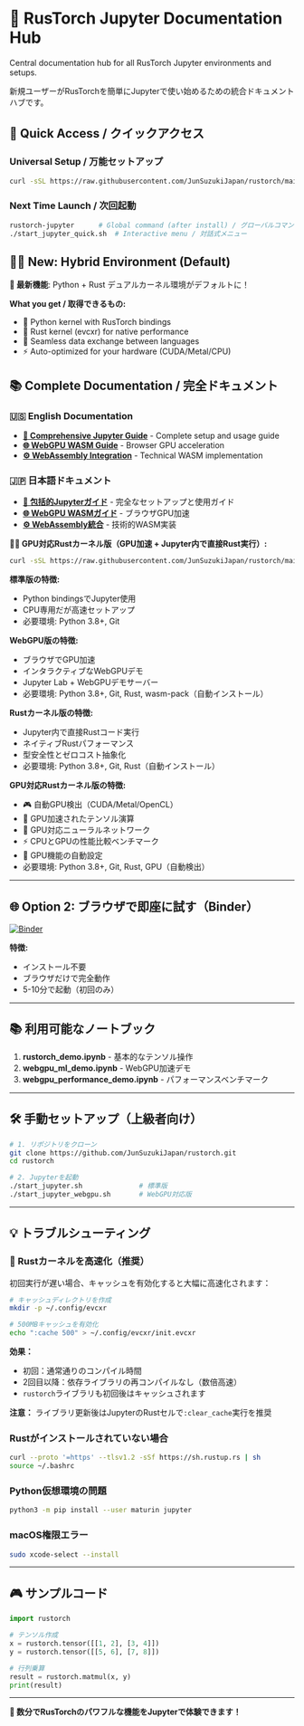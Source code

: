 # 📓 RusTorch Jupyter Documentation Hub

Central documentation hub for all RusTorch Jupyter environments and setups.

新規ユーザーがRusTorchを簡単にJupyterで使い始めるための統合ドキュメントハブです。

## 🚀 Quick Access / クイックアクセス

### Universal Setup / 万能セットアップ
```bash
curl -sSL https://raw.githubusercontent.com/JunSuzukiJapan/rustorch/main/install_jupyter.sh | bash
```

### Next Time Launch / 次回起動
```bash
rustorch-jupyter      # Global command (after install) / グローバルコマンド
./start_jupyter_quick.sh  # Interactive menu / 対話式メニュー
```

## 🦀🐍 New: Hybrid Environment (Default)

**🌟 最新機能**: Python + Rust デュアルカーネル環境がデフォルトに！

**What you get / 取得できるもの:**
- 🐍 Python kernel with RusTorch bindings
- 🦀 Rust kernel (evcxr) for native performance  
- 🔗 Seamless data exchange between languages
- ⚡ Auto-optimized for your hardware (CUDA/Metal/CPU)

## 📚 Complete Documentation / 完全ドキュメント

### 🇺🇸 English Documentation
- **[📖 Comprehensive Jupyter Guide](docs/en/jupyter-comprehensive-guide.md)** - Complete setup and usage guide
- **[🌐 WebGPU WASM Guide](docs/en/jupyter-guide.md)** - Browser GPU acceleration
- **[⚙️ WebAssembly Integration](jupyter/README.md)** - Technical WASM implementation

### 🇯🇵 日本語ドキュメント  
- **[📖 包括的Jupyterガイド](docs/jupyter-comprehensive-guide-ja.md)** - 完全なセットアップと使用ガイド
- **[🌐 WebGPU WASMガイド](docs/jupyter-wasm-guide.md)** - ブラウザGPU加速
- **[⚙️ WebAssembly統合](jupyter/README.md)** - 技術的WASM実装

**🦀🚀 GPU対応Rustカーネル版（GPU加速 + Jupyter内で直接Rust実行）:**
```bash
curl -sSL https://raw.githubusercontent.com/JunSuzukiJapan/rustorch/main/quick_start_rust_kernel_gpu.sh | bash
```

**標準版の特徴:**
- Python bindingsでJupyter使用
- CPU専用だが高速セットアップ
- 必要環境: Python 3.8+, Git

**WebGPU版の特徴:**
- ブラウザでGPU加速
- インタラクティブなWebGPUデモ
- Jupyter Lab + WebGPUデモサーバー
- 必要環境: Python 3.8+, Git, Rust, wasm-pack（自動インストール）

**Rustカーネル版の特徴:**
- Jupyter内で直接Rustコード実行
- ネイティブRustパフォーマンス
- 型安全性とゼロコスト抽象化
- 必要環境: Python 3.8+, Git, Rust（自動インストール）

**GPU対応Rustカーネル版の特徴:**
- 🎮 自動GPU検出（CUDA/Metal/OpenCL）
- 🚀 GPU加速されたテンソル演算
- 🧠 GPU対応ニューラルネットワーク
- ⚡ CPUとGPUの性能比較ベンチマーク
- 🔧 GPU機能の自動設定
- 必要環境: Python 3.8+, Git, Rust, GPU（自動検出）

---

## 🌐 Option 2: ブラウザで即座に試す（Binder）

[![Binder](https://mybinder.org/badge_logo.svg)](https://mybinder.org/v2/gh/JunSuzukiJapan/rustorch/main?urlpath=lab)

**特徴:**
- インストール不要
- ブラウザだけで完全動作
- 5-10分で起動（初回のみ）

---

## 📚 利用可能なノートブック

1. **rustorch_demo.ipynb** - 基本的なテンソル操作
2. **webgpu_ml_demo.ipynb** - WebGPU加速デモ
3. **webgpu_performance_demo.ipynb** - パフォーマンスベンチマーク

---

## 🛠️ 手動セットアップ（上級者向け）

```bash
# 1. リポジトリをクローン
git clone https://github.com/JunSuzukiJapan/rustorch.git
cd rustorch

# 2. Jupyterを起動
./start_jupyter.sh              # 標準版
./start_jupyter_webgpu.sh       # WebGPU対応版
```

---

## 💡 トラブルシューティング

### 🚀 Rustカーネルを高速化（推奨）
初回実行が遅い場合、キャッシュを有効化すると大幅に高速化されます：

```bash
# キャッシュディレクトリを作成
mkdir -p ~/.config/evcxr

# 500MBキャッシュを有効化
echo ":cache 500" > ~/.config/evcxr/init.evcxr
```

**効果：**
- 初回：通常通りのコンパイル時間
- 2回目以降：依存ライブラリの再コンパイルなし（数倍高速）
- `rustorch`ライブラリも初回後はキャッシュされます

**注意：** ライブラリ更新後はJupyterのRustセルで`:clear_cache`実行を推奨

### Rustがインストールされていない場合
```bash
curl --proto '=https' --tlsv1.2 -sSf https://sh.rustup.rs | sh
source ~/.bashrc
```

### Python仮想環境の問題
```bash
python3 -m pip install --user maturin jupyter
```

### macOS権限エラー
```bash
sudo xcode-select --install
```

---

## 🎮 サンプルコード

```python
import rustorch

# テンソル作成
x = rustorch.tensor([[1, 2], [3, 4]])
y = rustorch.tensor([[5, 6], [7, 8]])

# 行列乗算
result = rustorch.matmul(x, y)
print(result)
```

---

**🎉 数分でRusTorchのパワフルな機能をJupyterで体験できます！**